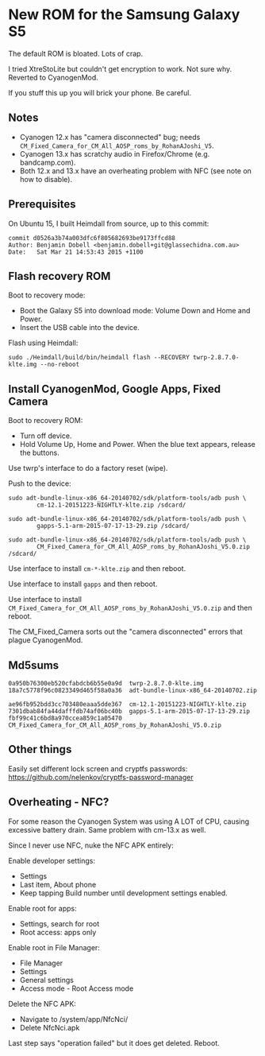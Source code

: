 # New ROM for the Samsung Galaxy S5

The default ROM is bloated. Lots of crap.

I tried XtreStoLite but couldn't get encryption to work. Not sure why. Reverted to CyanogenMod.

If you stuff this up you will brick your phone. Be careful.

## Notes

* Cyanogen 12.x has "camera disconnected" bug; needs ```CM_Fixed_Camera_for_CM_All_AOSP_roms_by_RohanAJoshi_V5```.
* Cyanogen 13.x has scratchy audio in Firefox/Chrome (e.g. bandcamp.com).
* Both 12.x and 13.x have an overheating problem with NFC (see note on how to disable).

## Prerequisites

On Ubuntu 15, I built Heimdall from source, up to this commit:

    commit d0526a3b74a003dfc6f805682693be9173ffcd88
    Author: Benjamin Dobell <benjamin.dobell+git@glassechidna.com.au>
    Date:   Sat Mar 21 14:53:43 2015 +1100

## Flash recovery ROM

Boot to recovery mode:

* Boot the Galaxy S5 into download mode: Volume Down and Home and Power.
* Insert the USB cable into the device.

Flash using Heimdall:

    sudo ./Heimdall/build/bin/heimdall flash --RECOVERY twrp-2.8.7.0-klte.img --no-reboot

## Install CyanogenMod, Google Apps, Fixed Camera

Boot to recovery ROM:

* Turn off device.
* Hold Volume Up, Home and Power. When the blue text appears, release the buttons.

Use twrp's interface to do a factory reset (wipe).

Push to the device:

    sudo adt-bundle-linux-x86_64-20140702/sdk/platform-tools/adb push \
            cm-12.1-20151223-NIGHTLY-klte.zip /sdcard/

    sudo adt-bundle-linux-x86_64-20140702/sdk/platform-tools/adb push \
            gapps-5.1-arm-2015-07-17-13-29.zip /sdcard/

    sudo adt-bundle-linux-x86_64-20140702/sdk/platform-tools/adb push \
            CM_Fixed_Camera_for_CM_All_AOSP_roms_by_RohanAJoshi_V5.0.zip /sdcard/

Use interface to install ```cm-*-klte.zip``` and then reboot.

Use interface to install ```gapps``` and then reboot.

Use interface to install ```CM_Fixed_Camera_for_CM_All_AOSP_roms_by_RohanAJoshi_V5.0.zip``` and then reboot.

The CM_Fixed_Camera sorts out the "camera disconnected" errors that plague CyanogenMod.

## Md5sums

    0a950b76300eb520cfabdcb6b55e0a9d  twrp-2.8.7.0-klte.img
    18a7c5778f96c0823349d465f58a0a36  adt-bundle-linux-x86_64-20140702.zip

    ae96fb952bdd3cc703480eaaa5dde367  cm-12.1-20151223-NIGHTLY-klte.zip
    7301dbab84fa44dafffdb74af06bc40b  gapps-5.1-arm-2015-07-17-13-29.zip
    fbf99c41c6bd8a970ccea859c1a05470  CM_Fixed_Camera_for_CM_All_AOSP_roms_by_RohanAJoshi_V5.0.zip


## Other things

Easily set different lock screen and cryptfs passwords: https://github.com/nelenkov/cryptfs-password-manager

## Overheating - NFC?

For some reason the Cyanogen System was using A LOT of CPU, causing excessive
battery drain. Same problem with cm-13.x as well.

Since I never use NFC, nuke the NFC APK entirely:

Enable developer settings:

* Settings
* Last item, About phone
* Keep tapping Build number until development settings enabled.

Enable root for apps:

* Settings, search for root
* Root access: apps only

Enable root in File Manager:

* File Manager
* Settings
* General settings
* Access mode - Root Access mode

Delete the NFC APK:

* Navigate to /system/app/NfcNci/
* Delete NfcNci.apk

Last step says "operation failed" but it does get deleted. Reboot.
